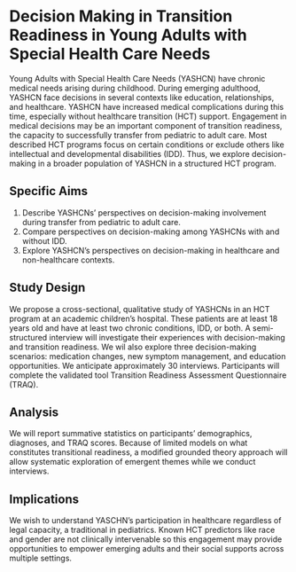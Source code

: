 # Decision Making in Transition Readiness in Young Adults with Special Health Care Needs   

Young Adults with Special Health Care Needs (YASHCN) have chronic medical needs arising during childhood. During emerging adulthood, YASHCN face decisions in several contexts like education, relationships, and healthcare. YASHCN have increased medical complications during this time, especially without healthcare transition (HCT) support. Engagement in medical decisions may be an important component of transition readiness, the capacity to successfully transfer from pediatric to adult care. Most described HCT programs focus on certain conditions or exclude others like intellectual and developmental disabilities (IDD). Thus, we explore decision-making in a broader population of YASHCN in a structured HCT program. 

## Specific Aims 
1)	Describe YASHCNs’ perspectives on decision-making involvement during transfer from pediatric to adult care.
2)	Compare perspectives on decision-making among YASHCNs with and without IDD. 
3)	Explore YASHCN’s perspectives on decision-making in healthcare and non-healthcare contexts.

## Study Design
We propose a cross-sectional, qualitative study of YASHCNs in an HCT program at an academic children’s hospital. These patients are at least 18 years old and have at least two chronic conditions, IDD, or both. A semi-structured interview will investigate their experiences with decision-making and transition readiness. We wil also explore three decision-making scenarios: medication changes, new symptom management, and education opportunities. We anticipate approximately 30 interviews. Participants will complete the validated tool Transition Readiness Assessment Questionnaire (TRAQ). 

## Analysis 
We will report summative statistics on participants’ demographics, diagnoses, and TRAQ scores. Because of limited models on what constitutes transitional readiness, a modified grounded theory approach will allow systematic exploration of emergent themes while we conduct interviews. 

## Implications 
We wish to understand YASCHN’s participation in healthcare regardless of legal capacity, a traditional in pediatrics. Known HCT predictors like race and gender are not clinically intervenable so this engagement may provide opportunities to empower emerging adults and their social supports across multiple settings.
